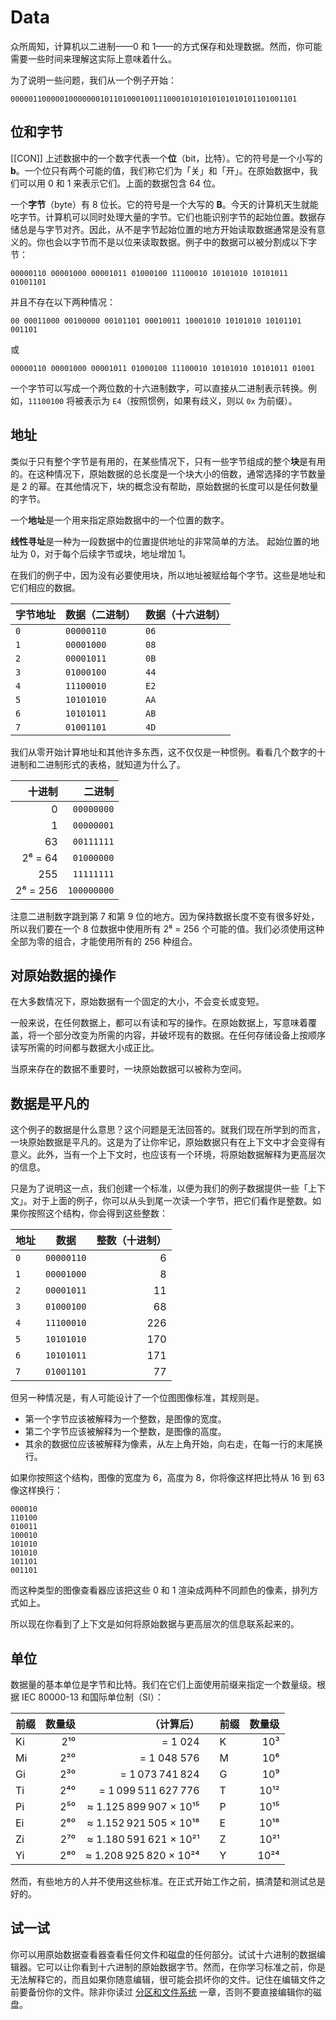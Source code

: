 # Data

众所周知，计算机以二进制——0 和 1——的方式保存和处理数据。然而，你可能需要一些时间来理解这实际上意味着什么。

为了说明一些问题，我们从一个例子开始：

```
0000011000001000000010110100010011100010101010101010101101001101
```

## 位和字节

[[CON]] 上述数据中的一个数字代表一个**位**（bit，比特）。它的符号是一个小写的 **b**。一个位只有两个可能的值，我们称它们为「关」和「开」。在原始数据中，我们可以用 0 和 1 来表示它们。上面的数据包含 64 位。

一个**字节**（byte）有 8 位长。它的符号是一个大写的 **B**。今天的计算机天生就能吃字节。计算机可以同时处理大量的字节。它们也能识别字节的起始位置。数据存储总是与字节对齐。因此，从不是字节起始位置的地方开始读取数据通常是没有意义的。你也会以字节而不是以位来读取数据。例子中的数据可以被分割成以下字节：

```
00000110 00001000 00001011 01000100 11100010 10101010 10101011 01001101
```

并且不存在以下两种情况：

```
00 00011000 00100000 00101101 00010011 10001010 10101010 10101101 001101
```

或

```
00000110 00001000 00001011 01000100 11100010 10101010 10101011 01001
```

一个字节可以写成一个两位数的十六进制数字，可以直接从二进制表示转换。例如，`11100100` 将被表示为 `E4`（按照惯例，如果有歧义，则以 `0x` 为前缀）。

## 地址

类似于只有整个字节是有用的，在某些情况下，只有一些字节组成的整个**块**是有用的。在这种情况下，原始数据的总长度是一个块大小的倍数，通常选择的字节数量是 2 的幂。在其他情况下，块的概念没有帮助，原始数据的长度可以是任何数量的字节。

一个**地址**是一个用来指定原始数据中的一个位置的数字。

**线性寻址**是一种为一段数据中的位置提供地址的非常简单的方法。 起始位置的地址为 0，对于每个后续字节或块，地址增加 1。

在我们的例子中，因为没有必要使用块，所以地址被赋给每个字节。这些是地址和它们相应的数据。

| 字节地址 | 数据（二进制）    | 数据（十六进制） |
| ---- | ---------- | -------- |
| `0`  | `00000110` | `06`     |
| `1`  | `00001000` | `08`     |
| `2`  | `00001011` | `0B`     |
| `3`  | `01000100` | `44`     |
| `4`  | `11100010` | `E2`     |
| `5`  | `10101010` | `AA`     |
| `6`  | `10101011` | `AB`     |
| `7`  | `01001101` | `4D`     |

我们从零开始计算地址和其他许多东西，这不仅仅是一种惯例。看看几个数字的十进制和二进制形式的表格，就知道为什么了。

|   十进制 |      二进制 |
| -------: | ----------: |
|        0 |  `00000000` |
|        1 |  `00000001` |
|       63 |  `00111111` |
|  2⁶ = 64 |  `01000000` |
|      255 |  `11111111` |
| 2⁸ = 256 | `100000000` |

注意二进制数字跳到第 7 和第 9 位的地方。因为保持数据长度不变有很多好处，所以我们要在一个 8 位数据中使用所有 2⁸ = 256 个可能的值。我们必须使用这种全部为零的组合，才能使用所有的 256 种组合。

## 对原始数据的操作

在大多数情况下，原始数据有一个固定的大小，不会变长或变短。

一般来说，在任何数据上，都可以有读和写的操作。在原始数据上，写意味着覆盖，将一个部分改变为所需的内容，并破坏现有的数据。在任何存储设备上按顺序读写所需的时间都与数据大小成正比。

当原来存在的数据不重要时，一块原始数据可以被称为空间。

## 数据是平凡的

这个例子的数据是什么意思？这个问题是无法回答的。就我们现在所学到的而言，一块原始数据是平凡的。这是为了让你牢记，原始数据只有在上下文中才会变得有意义。此外，当有一个上下文时，也应该有一个环境，将原始数据解释为更高层次的信息。

只是为了说明这一点，我们创建一个标准，以便为我们的例子数据提供一些「上下文」。对于上面的例子，你可以从头到尾一次读一个字节，把它们看作是整数。如果你按照这个结构，你会得到这些整数：

| 地址  | 数据         | 整数（十进制） |
| --- | ---------- | -------:|
| `0` | `00000110` | 6       |
| `1` | `00001000` | 8       |
| `2` | `00001011` | 11      |
| `3` | `01000100` | 68      |
| `4` | `11100010` | 226     |
| `5` | `10101010` | 170     |
| `6` | `10101011` | 171     |
| `7` | `01001101` | 77      |

但另一种情况是，有人可能设计了一个位图图像标准，其规则是。

- 第一个字节应该被解释为一个整数，是图像的宽度。
- 第二个字节应该被解释为一个整数，是图像的高度。
- 其余的数据位应该被解释为像素，从左上角开始，向右走，在每一行的末尾换行。

如果你按照这个结构，图像的宽度为 6，高度为 8，你将像这样把比特从 16 到 63 像这样换行：

```
000010
110100
010011
100010
101010
101010
101101
001101
```

而这种类型的图像查看器应该把这些 0 和 1 渲染成两种不同颜色的像素，排列方式如上。

所以现在你看到了上下文是如何将原始数据与更高层次的信息联系起来的。

## 单位

数据量的基本单位是字节和比特。我们在它们上面使用前缀来指定一个数量级。根据 IEC 80000-13 和国际单位制（SI）：

| 前缀 | 数量级 |             （计算后） |      | 前缀 | 数量级 |
| ---- | -----: | ---------------------: | ---- | ---- | -----: |
| Ki   |    2¹⁰ |                = 1 024 |      | K    |    10³ |
| Mi   |    2²⁰ |            = 1 048 576 |      | M    |    10⁶ |
| Gi   |    2³⁰ |        = 1 073 741 824 |      | G    |    10⁹ |
| Ti   |    2⁴⁰ |    = 1 099 511 627 776 |      | T    |   10¹² |
| Pi   |    2⁵⁰ | ≈ 1.125 899 907 × 10¹⁵ |      | P    |   10¹⁵ |
| Ei   |    2⁶⁰ | ≈ 1.152 921 505 × 10¹⁸ |      | E    |   10¹⁸ |
| Zi   |    2⁷⁰ | ≈ 1.180 591 621 × 10²¹ |      | Z    |   10²¹ |
| Yi   |    2⁸⁰ | ≈ 1.208 925 820 × 10²⁴ |      | Y    |   10²⁴ |

然而，有些地方的人并不使用这些标准。在正式开始工作之前，搞清楚和测试总是好的。

## 试一试

你可以用原始数据查看器查看任何文件和磁盘的任何部分。试试十六进制的数据编辑器。它可以让你看到十六进制的原始数据字节。然而，在你学习标准之前，你是无法解释它的，而且如果你随意编辑，很可能会损坏你的文件。记住在编辑文件之前要备份你的文件。除非你读过 [分区和文件系统](./partitioning-and-filesystem) 一章，否则不要直接编辑你的磁盘。
